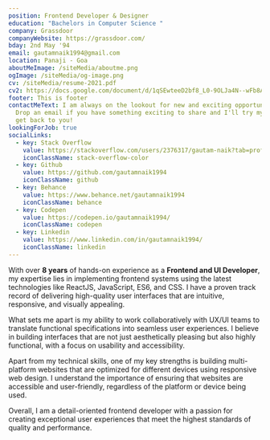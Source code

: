 ```yaml
---
position: Frontend Developer & Designer
education: "Bachelors in Computer Science "
company: Grassdoor
companyWebsite: https://grassdoor.com/
bday: 2nd May '94
email: gautamnaik1994@gmail.com
location: Panaji - Goa
aboutMeImage: /siteMedia/aboutme.png
ogImage: /siteMedia/og-image.png
cv: /siteMedia/resume-2021.pdf
cv2: https://docs.google.com/document/d/1qSEwteeD2bf8_L0-9OLJa4N--wFb8ApMShBwx571WwM/edit?usp=sharing
footer: This is footer
contactMeText: I am always on the lookout for new and exciting opportunities.
  Drop an email if you have something exciting to share and I'll try my best to
  get back to you!
lookingForJob: true
socialLinks:
  - key: Stack Overflow
    value: https://stackoverflow.com/users/2376317/gautam-naik?tab=profile
    iconClassName: stack-overflow-color
  - key: Github
    value: https://github.com/gautamnaik1994
    iconClassName: github
  - key: Behance
    value: https://www.behance.net/gautamnaik1994
    iconClassName: behance
  - key: Codepen
    value: https://codepen.io/gautamnaik1994/
    iconClassName: codepen
  - key: Linkedin
    value: https://www.linkedin.com/in/gautamnaik1994/
    iconClassName: linkedin
---
```


With over **8 years** of hands-on experience as a **Frontend and UI Developer**, my expertise lies in implementing frontend systems using the latest technologies like ReactJS, JavaScript, ES6, and CSS. I have a proven track record of delivering high-quality user interfaces that are intuitive, responsive, and visually appealing. 

What sets me apart is my ability to work collaboratively with UX/UI teams to translate functional specifications into seamless user experiences. I believe in building interfaces that are not just aesthetically pleasing but also highly functional, with a focus on usability and accessibility. 

Apart from my technical skills, one of my key strengths is building multi-platform websites that are optimized for different devices using responsive web design. I understand the importance of ensuring that websites are accessible and user-friendly, regardless of the platform or device being used. 

Overall, I am a detail-oriented frontend developer with a passion for creating exceptional user experiences that meet the highest standards of quality and performance.